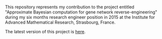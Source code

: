 This repository represents my contribution to the project entitled "Approximate Bayesian computation for gene network reverse-engineering" during my six months research engineer position in 2015 at the Institute for Advanced Mathematical Research, Strasbourg, France. 

The latest version of this project is [here](https://user2021.r-project.org/participation/technical_notes/t164/technote/).
